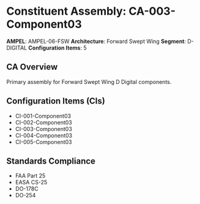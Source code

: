 # Constituent Assembly: CA-003-Component03

**AMPEL**: AMPEL-06-FSW
**Architecture**: Forward Swept Wing
**Segment**: D-DIGITAL
**Configuration Items**: 5

## CA Overview
Primary assembly for Forward Swept Wing D Digital components.

## Configuration Items (CIs)
- CI-001-Component03
- CI-002-Component03
- CI-003-Component03
- CI-004-Component03
- CI-005-Component03

## Standards Compliance
- FAA Part 25
- EASA CS-25
- DO-178C
- DO-254
